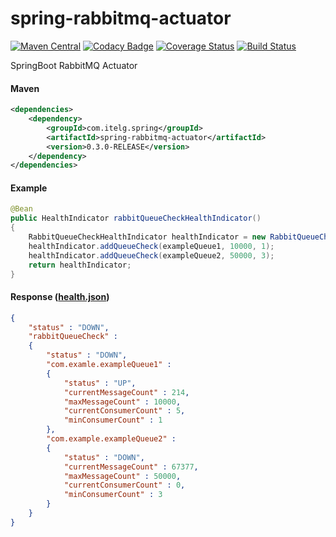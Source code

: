 spring-rabbitmq-actuator
============

[![Maven Central](https://maven-badges.herokuapp.com/maven-central/com.itelg.spring/spring-rabbitmq-actuator/badge.svg)](https://maven-badges.herokuapp.com/maven-central/com.itelg.spring/spring-rabbitmq-actuator)
[![Codacy Badge](https://api.codacy.com/project/badge/grade/ab6ef73712914dabac91965fe49eb297)](https://www.codacy.com/app/eggers-julian/spring-rabbitmq-actuator)
[![Coverage Status](https://coveralls.io/repos/julian-eggers/spring-rabbitmq-actuator/badge.svg?branch=master&service=github)](https://coveralls.io/github/julian-eggers/spring-rabbitmq-actuator?branch=master)
[![Build Status](https://travis-ci.org/julian-eggers/spring-rabbitmq-actuator.svg?branch=master)](https://travis-ci.org/julian-eggers/spring-rabbitmq-actuator)

SpringBoot RabbitMQ Actuator

#### Maven
```xml
<dependencies>
	<dependency>
		<groupId>com.itelg.spring</groupId>
		<artifactId>spring-rabbitmq-actuator</artifactId>
		<version>0.3.0-RELEASE</version>
	</dependency>
</dependencies>
```

#### Example
```java
@Bean
public HealthIndicator rabbitQueueCheckHealthIndicator()
{
	RabbitQueueCheckHealthIndicator healthIndicator = new RabbitQueueCheckHealthIndicator();
	healthIndicator.addQueueCheck(exampleQueue1, 10000, 1);
	healthIndicator.addQueueCheck(exampleQueue2, 50000, 3);
	return healthIndicator;
}
```

#### Response ([health.json](http://docs.spring.io/spring-boot/docs/current/reference/html/production-ready-endpoints.html#production-ready-health))
```json
{
	"status" : "DOWN",
	"rabbitQueueCheck" : 
	{
		"status" : "DOWN",
		"com.examle.exampleQueue1" : 
		{
			"status" : "UP",
			"currentMessageCount" : 214,
			"maxMessageCount" : 10000,
			"currentConsumerCount" : 5,
			"minConsumerCount" : 1
		},
		"com.example.exampleQueue2" : 
		{
			"status" : "DOWN",
			"currentMessageCount" : 67377,
			"maxMessageCount" : 50000,
			"currentConsumerCount" : 0,
			"minConsumerCount" : 3
		}
	}
}
```
